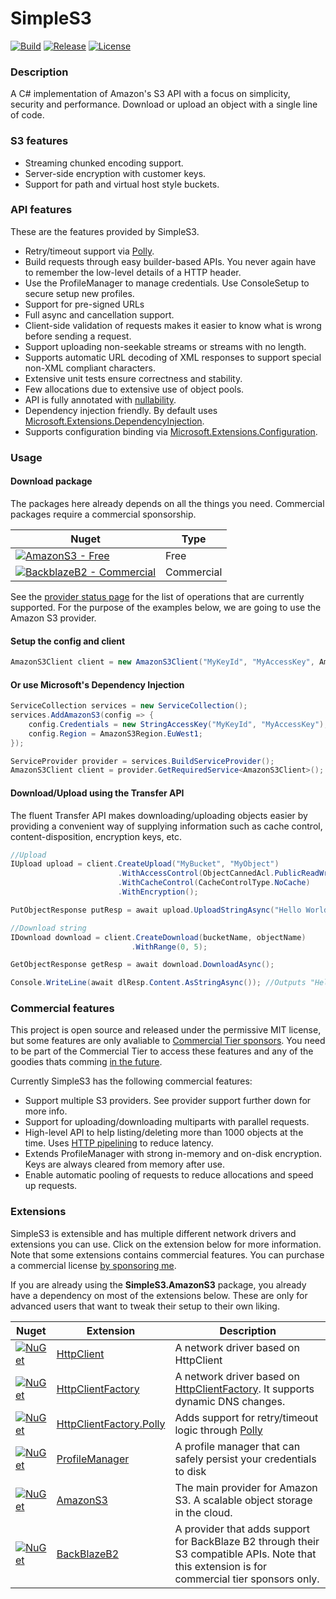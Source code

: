 # SimpleS3

[![Build](https://img.shields.io/github/workflow/status/Genbox/SimpleS3/Generic%20build?label=Build)](https://github.com/Genbox/SimpleS3/actions)
[![Release](https://img.shields.io/github/workflow/status/Genbox/SimpleS3/Nuget%20release?label=Release)](https://github.com/Genbox/SimpleS3/actions)
[![License](https://img.shields.io/github/license/Genbox/SimpleS3)](https://github.com/Genbox/SimpleS3/blob/master/LICENSE.txt)

### Description
A C# implementation of Amazon's S3 API with a focus on simplicity, security and performance. Download or upload an object with a single line of code.

### S3 features
* Streaming chunked encoding support.
* Server-side encryption with customer keys.
* Support for path and virtual host style buckets.

### API features
These are the features provided by SimpleS3.
* Retry/timeout support via [Polly](https://github.com/App-vNext/Polly).
* Build requests through easy builder-based APIs. You never again have to remember the low-level details of a HTTP header.
* Use the ProfileManager to manage credentials. Use ConsoleSetup to secure setup new profiles.
* Support for pre-signed URLs
* Full async and cancellation support.
* Client-side validation of requests makes it easier to know what is wrong before sending a request.
* Support uploading non-seekable streams or streams with no length.
* Supports automatic URL decoding of XML responses to support special non-XML compliant characters.
* Extensive unit tests ensure correctness and stability.
* Few allocations due to extensive use of object pools.
* API is fully annotated with [nullability](https://docs.microsoft.com/en-us/dotnet/csharp/nullable-references).
* Dependency injection friendly. By default uses [Microsoft.Extensions.DependencyInjection](https://www.nuget.org/packages/Microsoft.Extensions.DependencyInjection/).
* Supports configuration binding via [Microsoft.Extensions.Configuration](https://docs.microsoft.com/en-us/aspnet/core/fundamentals/configuration/?view=aspnetcore-2.2).

### Usage

#### Download package
The packages here already depends on all the things you need. Commercial packages require a commercial sponsorship.

| Nuget | Type |
|-------|------|
|[![AmazonS3 - Free](https://img.shields.io/nuget/v/Genbox.SimpleS3.AmazonS3.svg?style=flat-square&label=Amazon%20S3)](https://www.nuget.org/packages/Genbox.SimpleS3.AmazonS3/)| Free
|[![BackblazeB2 - Commercial](https://img.shields.io/nuget/v/Genbox.SimpleS3.BackBlazeB2.Commercial.svg?style=flat-square&label=Backblaze%20B2)](https://www.nuget.org/packages/Genbox.SimpleS3.BackBlazeB2.Commercial/)| Commercial

See the [provider status page](https://github.com/Genbox/SimpleS3/wiki/Provider-status) for the list of operations that are currently supported. For the purpose of the examples below, we are going to use the Amazon S3 provider.

#### Setup the config and client
```csharp
AmazonS3Client client = new AmazonS3Client("MyKeyId", "MyAccessKey", AmazonS3Region.EuWest1)
```

#### Or use Microsoft's Dependency Injection
```csharp
ServiceCollection services = new ServiceCollection();
services.AddAmazonS3(config => {
    config.Credentials = new StringAccessKey("MyKeyId", "MyAccessKey");
    config.Region = AmazonS3Region.EuWest1;
});

ServiceProvider provider = services.BuildServiceProvider();
AmazonS3Client client = provider.GetRequiredService<AmazonS3Client>();
```

#### Download/Upload using the Transfer API
The fluent Transfer API makes downloading/uploading objects easier by providing a convenient way of supplying information such as cache control, content-disposition, encryption keys, etc.
```csharp
//Upload
IUpload upload = client.CreateUpload("MyBucket", "MyObject")
                        .WithAccessControl(ObjectCannedAcl.PublicReadWrite)
                        .WithCacheControl(CacheControlType.NoCache)
                        .WithEncryption();

PutObjectResponse putResp = await upload.UploadStringAsync("Hello World!");

//Download string
IDownload download = client.CreateDownload(bucketName, objectName)
                           .WithRange(0, 5);

GetObjectResponse getResp = await download.DownloadAsync();

Console.WriteLine(await dlResp.Content.AsStringAsync()); //Outputs "Hello"
```

### Commercial features
This project is open source and released under the permissive MIT license, but some features are only avaliable to [Commercial Tier sponsors](https://github.com/sponsors/Genbox).
You need to be part of the Commercial Tier to access these features and any of the goodies thats comming [in the future](https://github.com/Genbox/SimpleS3/projects).

Currently SimpleS3 has the following commercial features:
* Support multiple S3 providers. See provider support further down for more info.
* Support for uploading/downloading multiparts with parallel requests.
* High-level API to help listing/deleting more than 1000 objects at the time. Uses [HTTP pipelining](https://en.wikipedia.org/wiki/HTTP_pipelining) to reduce latency.
* Extends ProfileManager with strong in-memory and on-disk encryption. Keys are always cleared from memory after use.
* Enable automatic pooling of requests to reduce allocations and speed up requests.

### Extensions
SimpleS3 is extensible and has multiple different network drivers and extensions you can use. Click on the extension below for more information.
Note that some extensions contains commercial features. You can purchase a commercial license [by sponsoring me](https://github.com/sponsors/Genbox).

If you are already using the **SimpleS3.AmazonS3** package, you already have a dependency on most of the extensions below. These are only for advanced users that want to tweak their setup to their own liking.

| Nuget | Extension | Description |
| ----- | --------- | ----------- |
| [![NuGet](https://img.shields.io/nuget/v/Genbox.SimpleS3.Extensions.HttpClient.svg?style=flat-square&label=HttpClient)](https://www.nuget.org/packages/Genbox.SimpleS3.Extensions.HttpClient/) | [HttpClient](https://github.com/Genbox/SimpleS3/tree/master/src/SimpleS3.Extensions.HttpClient) | A network driver based on HttpClient
| [![NuGet](https://img.shields.io/nuget/v/Genbox.SimpleS3.Extensions.HttpClientFactory.svg?style=flat-square&label=HttpClientFactory)](https://www.nuget.org/packages/Genbox.SimpleS3.Extensions.HttpClientFactory/) | [HttpClientFactory](https://github.com/Genbox/SimpleS3/tree/master/src/SimpleS3.Extensions.HttpClientFactory) | A network driver based on [HttpClientFactory](https://docs.microsoft.com/en-us/dotnet/architecture/microservices/implement-resilient-applications/use-httpclientfactory-to-implement-resilient-http-requests). It supports dynamic DNS changes.
| [![NuGet](https://img.shields.io/nuget/v/Genbox.SimpleS3.Extensions.HttpClientFactory.Polly.svg?style=flat-square&label=HttpClientFactory.Polly)](https://www.nuget.org/packages/Genbox.SimpleS3.Extensions.HttpClientFactory.Polly/) | [HttpClientFactory.Polly](https://github.com/Genbox/SimpleS3/tree/master/src/SimpleS3.Extensions.HttpClientFactory.Polly) | Adds support for retry/timeout logic through [Polly](https://github.com/App-vNext/Polly)
| [![NuGet](https://img.shields.io/nuget/v/Genbox.SimpleS3.Extensions.ProfileManager.svg?style=flat-square&label=ProfileManager)](https://www.nuget.org/packages/Genbox.SimpleS3.Extensions.ProfileManager/) | [ProfileManager](https://github.com/Genbox/SimpleS3/tree/master/src/SimpleS3.Extensions.ProfileManager) | A profile manager that can safely persist your credentials to disk
| [![NuGet](https://img.shields.io/nuget/v/Genbox.SimpleS3.Extensions.AmazonS3.svg?style=flat-square&label=AmazonS3)](https://www.nuget.org/packages/Genbox.SimpleS3.Extensions.AmazonS3/) | [AmazonS3](https://github.com/Genbox/SimpleS3/tree/master/src/SimpleS3.Extensions.AmazonS3) | The main provider for Amazon S3. A scalable object storage in the cloud.
| [![NuGet](https://img.shields.io/nuget/v/Genbox.SimpleS3.Extensions.BackBlazeB2.Commercial.svg?style=flat-square&label=BackBlazeB2)](https://www.nuget.org/packages/Genbox.SimpleS3.Extensions.BackBlazeB2.Commercial/) | [BackBlazeB2](https://github.com/Genbox/SimpleS3/tree/master/src/SimpleS3.Extensions.BackBlazeB2) | A provider that adds support for BackBlaze B2 through their S3 compatible APIs. Note that this extension is for commercial tier sponsors only.
